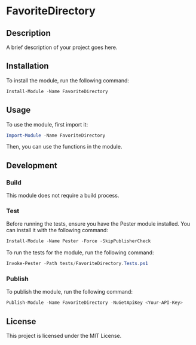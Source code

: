 # FavoriteDirectory
## Description

A brief description of your project goes here.

## Installation

To install the module, run the following command:

```powershell
Install-Module -Name FavoriteDirectory
```

## Usage

To use the module, first import it:

```powershell
Import-Module -Name FavoriteDirectory
```

Then, you can use the functions in the module.

## Development

### Build

This module does not require a build process.

### Test

Before running the tests, ensure you have the Pester module installed. You can install it with the following command:

```powershell
Install-Module -Name Pester -Force -SkipPublisherCheck
```

To run the tests for the module, run the following command:

```powershell
Invoke-Pester -Path tests/FavoriteDirectory.Tests.ps1
```

### Publish

To publish the module, run the following command:

```powershell
Publish-Module -Name FavoriteDirectory -NuGetApiKey <Your-API-Key>
```

## License

This project is licensed under the MIT License.
